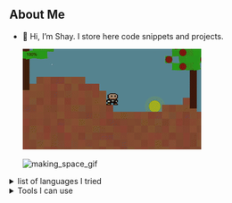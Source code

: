## About Me
- 👋 Hi, I’m Shay. I store here code snippets and projects.

  ![introductory gif](pepsi.gif)  
  
  ![making_space_gif](making-space.gif)
  <!--
  the gif above resulotion is 320x180,and 320x288
  ---!>
  
<details>
<summary>list of languages I tried</summary>
  
| Index | Language |
| ----------- | ----------- |
| 1 | c, cpp |
| 2 | java |
| 3 | python |
| 4 | html, css |
| 5 | php |
| 6 | c# |
| 7 | java script |
| 8 | ASM (tried several instruction sets, used FASM, MASM and TASM.) |
| 9 | SQL |
| 10 | Fortran |
| 11 | Matlab |
| 12 | Bash |
</details>

<details>
  <summary>Tools I can use</summary>

| Index | program |
| ---------- | ------------ |
| 1 | git, github |
| 2 | vscode, jetbrain products, code::blocks, vim and various other IDEs |
| 3 | Docker |
| 4 | CMake |
| 5 | Shell |
| 6 | Gimp, LMMS, Adobe products (creative file editing) |
</details>

<!--
**shay-abramov/shay-abramov** is a ✨ _special_ ✨ repository because its `README.md` (this file) appears on your GitHub profile.
-->
